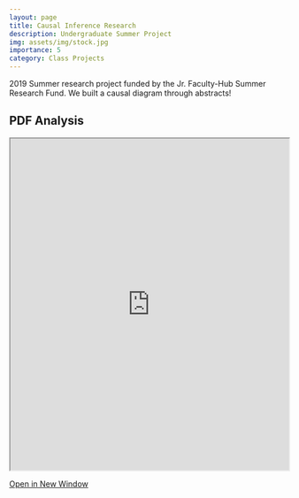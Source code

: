 ```yaml
---
layout: page
title: Causal Inference Research
description: Undergraduate Summer Project
img: assets/img/stock.jpg
importance: 5
category: Class Projects
---
```


2019 Summer research project funded by the Jr. Faculty-Hub Summer Research Fund. We built a causal diagram through abstracts!

## PDF Analysis

<iframe src="https://nickdididi.github.io/assets/pdf/CausalFirst.pdf" width="100%" height="600px"></iframe>

[Open in New Window](https://nickdididi.github.io/assets/pdf/CausalFirst.pdf)

